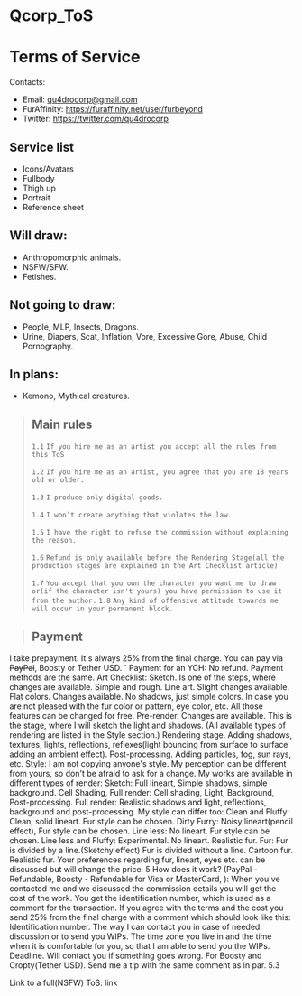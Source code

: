 # Qcorp_ToS

# Terms of Service


Contacts:
     
* Email: qu4drocorp@gmail.com
* FurAffinity: https://furaffinity.net/user/furbeyond
* Twitter: https://twitter.com/qu4drocorp 

## Service list 

* Icons/Avatars
* Fullbody
* Thigh up
* Portrait
* Reference sheet

## Will draw:

* Anthropomorphic animals.
* NSFW/SFW.
* Fetishes.

## Not going to draw:

* People, MLP, Insects, Dragons.
* Urine, Diapers, Scat, Inflation, Vore, Excessive Gore, Abuse, Child Pornography.

## In plans:

* Kemono, Mythical creatures.



> ## Main rules
> 
> `1.1` `If you hire me as an artist you accept all the rules from this ToS` 
>
> `1.2` `If you hire me as an artist, you agree that you are 18 years old or older.`
>
> `1.3` `I produce only digital goods.`
>
> `1.4` `I won’t create anything that violates the law.`
>
> `1.5` `I have the right to refuse the commission without explaining the reason.`
>
> `1.6` `Refund is only available before the Rendering Stage(all the production stages are explained in the Art Checklist article)`
>
> `1.7` `You accept that you own the character you want me to draw or(if the character isn't yours) you have permission to use it from the author.`
> `1.8` `Any kind of offensive attitude towards me will occur in your permanent block.`

> ## Payment 
I take prepayment. It's always 25% from the final charge.
You can pay via ~~PayPal~~, Boosty or Tether USD.
`
Payment for an YCH:
No refund.
Payment methods are the same.
Art Checklist:
Sketch. Is one of the steps, where changes are available. Simple and rough.
Line art. Slight changes available.
Flat colors. Changes available. No shadows, just simple colors. In case you are not pleased with the fur color or pattern, eye color, etc. All those features can be changed for free.
Pre-render. Changes are available. This is the stage, where I will sketch the light and shadows. (All available types of rendering are listed in the Style section.)
Rendering stage. Adding shadows, textures, lights, reflections, reflexes(light bouncing from surface to surface adding an ambient effect). 
Post-processing. Adding particles, fog, sun rays, etc.
Style:
I am not copying anyone's style.
My perception can be different from yours, so don't be afraid to ask for a change.
My works are available in different types of render:
Sketch: Full lineart, Simple shadows, simple background.
Cell Shading, Full render: Cell shading, Light, Background, Post-processing.
Full render: Realistic shadows and light, reflections, background and post-processing.
My style can differ too:
Clean and Fluffy: Clean, solid lineart. Fur style can be chosen.
Dirty Furry: Noisy lineart(pencil effect), Fur style can be chosen.
Line less: No lineart. Fur style can be chosen.
Line less and Fluffy: Experimental. No lineart. Realistic fur.
Fur:
Fur is divided by a line.(Sketchy effect)
Fur is divided without a line.
Cartoon fur.
Realistic fur.
Your preferences regarding fur, lineart, eyes etc. can be discussed but will change the price. 
5 How does it work? (PayPal - Refundable, Boosty - Refundable for Visa or MasterCard, ):
When you've contacted me and we discussed the commission details you will get the cost of the work.
You get the identification number, which is used as a comment for the transaction.
If you agree with the terms and the cost you send 25% from the final charge with a comment which should look like this:
Identification number.
The way I can contact you in case of needed discussion or to send you WIPs.
The time zone you live in and the time when it is comfortable for you, so that I am able to send you the WIPs.
Deadline. Will contact you if something goes wrong.
For Boosty and Cropty(Tether USD). Send me a tip with the same comment as in par. 5.3

Link to a full(NSFW) ToS: link

